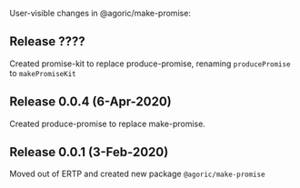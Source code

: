 User-visible changes in @agoric/make-promise:

## Release ????

Created promise-kit to replace produce-promise, renaming `producePromise` to `makePromiseKit`

## Release 0.0.4 (6-Apr-2020)

Created produce-promise to replace make-promise.

## Release 0.0.1 (3-Feb-2020)

Moved out of ERTP and created new package `@agoric/make-promise`
